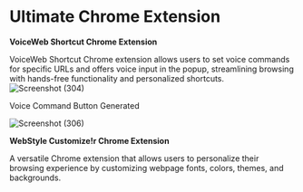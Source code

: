 # Ultimate Chrome Extension
**VoiceWeb Shortcut Chrome Extension**

VoiceWeb Shortcut Chrome extension allows users to set voice commands for specific URLs and offers voice input in the popup, streamlining browsing with hands-free functionality and personalized shortcuts.
![Screenshot (304)](https://github.com/VaishnaviChouksey/Ultimate-Chrome-Extension/assets/121281774/1696a2d2-bfe7-4b38-a7be-d488063c9ce1)

Voice Command Button Generated

![Screenshot (306)](https://github.com/VaishnaviChouksey/Ultimate-Chrome-Extension/assets/121281774/35d2338b-2533-4805-a620-736cf8147847)

**WebStyle Customize!r Chrome Extension**

A versatile Chrome extension that allows users to personalize their browsing experience by customizing webpage fonts, colors, themes, and backgrounds.
